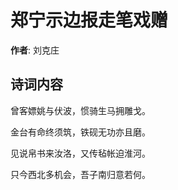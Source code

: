 # 郑宁示边报走笔戏赠

**作者**: 刘克庄

## 诗词内容

曾客嫖姚与伏波，惯骑生马拥雕戈。

金台有命终须筑，铁砚无功亦且磨。

见说帛书来汝洛，又传毡帐迫淮河。

只今西北多机会，吾子南归意若何。

